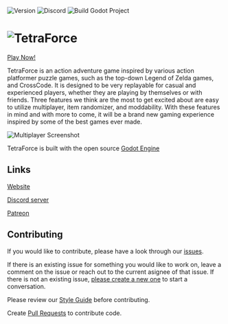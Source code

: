 ![Version](https://img.shields.io/github/v/tag/loudsmilestudios/TetraForce?label=version) ![Discord](https://img.shields.io/discord/637735060757544983?label=Discord) ![Build Godot Project](https://github.com/fornclake/TetraForce/workflows/Build%20Godot%20Project/badge.svg?branch=master)

# ![TetraForce](https://tetraforce.io/wp-content/uploads/2020/07/Logo_FullyRendered-1024x617.png)

[Play Now!](https://tetraforce.io/downloads/)

TetraForce is an action adventure game inspired by various action platformer puzzle games, such as the top-down Legend of Zelda games, and CrossCode. It is designed to be very replayable for casual and experienced players, whether they are playing by themselves or with friends. Three features we think are the most to get excited about are easy to utilize multiplayer, item randomizer, and moddability. With these features in mind and with more to come, it will be a brand new gaming experience inspired by some of the best games ever made.

![Multiplayer Screenshot](https://miro.medium.com/max/2930/1*ydgwH7-VoGrR0l6yx1-_OQ.png)

TetraForce is built with the open source [Godot Engine](https://godotengine.org/)

## Links

[Website](https://tetraforce.io/)

[Discord server](https://discord.gg/cxTBVCZ)

[Patreon](https://www.patreon.com/tetraforce)

## Contributing

If you would like to contribute, please have a look through our [issues](https://github.com/loudsmilestudios/TetraForce/issues).

If there is an existing issue for something you would like to work on, leave a comment on the issue or reach out to the current asignee of that issue. If there is not an existing issue, [please create a new one](https://github.com/loudsmilestudios/TetraForce/issues/new/choose) to start a conversation.

Please review our [Style Guide](https://github.com/fornclake/TetraForce/wiki/Style-Guide) before contributing.

Create [Pull Requests](https://opensource.com/article/19/7/create-pull-request-github) to contribute code.
